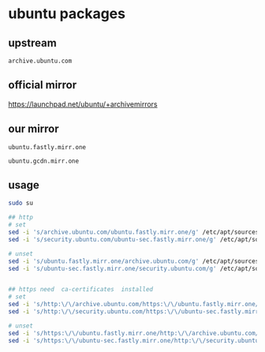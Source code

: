 # ubuntu packages

## upstream

`archive.ubuntu.com`

## official mirror

https://launchpad.net/ubuntu/+archivemirrors

## our mirror

`ubuntu.fastly.mirr.one`

`ubuntu.gcdn.mirr.one`

## usage

```sh
sudo su

## http
# set
sed -i 's/archive.ubuntu.com/ubuntu.fastly.mirr.one/g' /etc/apt/sources.list
sed -i 's/security.ubuntu.com/ubuntu-sec.fastly.mirr.one/g' /etc/apt/sources.list

# unset
sed -i 's/ubuntu.fastly.mirr.one/archive.ubuntu.com/g' /etc/apt/sources.list
sed -i 's/ubuntu-sec.fastly.mirr.one/security.ubuntu.com/g' /etc/apt/sources.list


## https need  ca-certificates  installed
# set
sed -i 's/http:\/\/archive.ubuntu.com/https:\/\/ubuntu.fastly.mirr.one/g' /etc/apt/sources.list
sed -i 's/http:\/\/security.ubuntu.com/https:\/\/ubuntu-sec.fastly.mirr.one/g' /etc/apt/sources.list

# unset
sed -i 's/https:\/\/ubuntu.fastly.mirr.one/http:\/\/archive.ubuntu.com/g' /etc/apt/sources.list
sed -i 's/https:\/\/ubuntu-sec.fastly.mirr.one/http:\/\/security.ubuntu.com/g' /etc/apt/sources.list
```
